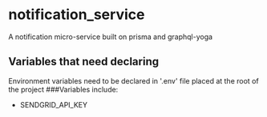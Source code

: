 # notification_service
A notification micro-service built on prisma and graphql-yoga
## Variables that need declaring
Environment variables need to be declared in '.env' file placed at the root of the project
###Variables include:
- SENDGRID_API_KEY
